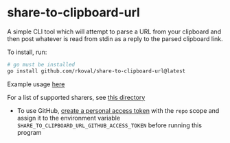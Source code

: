 # share-to-clipboard-url

A simple CLI tool which will attempt to parse a URL from your clipboard and then post whatever is read from stdin as a reply to the parsed clipboard link.

To install, run:

```sh
# go must be installed
go install github.com/rkoval/share-to-clipboard-url@latest
```

Example usage [here](https://github.com/rkoval/dotfiles/blob/69a6149b3992d29e1b3f3b1fbee58af708b82928/source/50_misc.sh#L70-L93)

For a list of supported sharers, see [this directory](./sharers)

- To use GitHub, [create a personal access token](https://docs.github.com/en/github/authenticating-to-github/creating-a-personal-access-token) with the `repo` scope and assign it to the environment variable `SHARE_TO_CLIPBOARD_URL_GITHUB_ACCESS_TOKEN` before running this program
